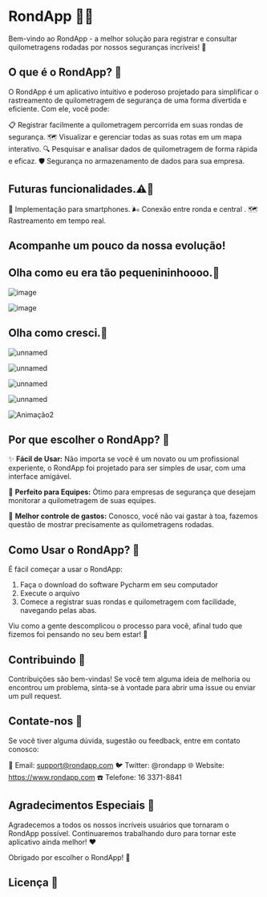 # RondApp 🚗💨

Bem-vindo ao RondApp - a melhor solução para registrar e consultar quilometragens rodadas por nossos seguranças incríveis! 🌟

## O que é o RondApp? 📱

O RondApp é um aplicativo intuitivo e poderoso projetado para simplificar o rastreamento de quilometragem de segurança de uma forma divertida e eficiente. Com ele, você pode:

📋 Registrar facilmente a quilometragem percorrida em suas rondas de segurança.
🗺️ Visualizar e gerenciar todas as suas rotas em um mapa interativo.
🔍 Pesquisar e analisar dados de quilometragem de forma rápida e eficaz.
🛡️ Segurança no armazenamento de dados para sua empresa.


## Futuras funcionalidades.⚠️👷

📱 Implementação para smartphones.
🌬️ Conexão entre ronda e central .
🗺️ Rastreamento em tempo real.

## Acompanhe um pouco da nossa evolução!

## Olha como eu era tão pequenininhoooo.👶


![image](https://github.com/Reame82/RondApp/assets/142109092/f24e06aa-aa18-4a48-8dc1-a9aa801efbb1)



![image](https://github.com/Reame82/RondApp/assets/142109092/d733a723-3467-4803-a6e4-21115c7b9c05)


## Olha como cresci.💪

![unnamed](https://github.com/Reame82/RondApp/assets/142109092/f7bdcf94-9fd3-489b-aadf-e327198d0321)


![unnamed](https://github.com/Reame82/RondApp/assets/142109092/607f78f4-3f4a-43bf-b0cb-35bec6856992)


![unnamed](https://github.com/Reame82/RondApp/assets/142109092/4691940a-1c85-40dd-83ff-3ce40b7f788c)


![unnamed](https://github.com/Reame82/RondApp/assets/142109092/37c273d7-8c18-4e14-8bd0-19a64a384eaf)


![Animação2](https://github.com/Reame82/RondApp/assets/142109092/9cebe9fa-7e53-49bc-a325-0eeef7d7f68b)




## Por que escolher o RondApp? 🤔

✨ **Fácil de Usar:** Não importa se você é um novato ou um profissional experiente, o RondApp foi projetado para ser simples de usar, com uma interface amigável.

💼 **Perfeito para Equipes:** Ótimo para empresas de segurança que desejam monitorar a quilometragem de suas equipes.

💸 **Melhor controle de gastos:** Conosco, você não vai gastar à toa, fazemos questão de mostrar precisamente as quilometragens rodadas.

## Como Usar o RondApp? 🚀

É fácil começar a usar o RondApp:

1. Faça o download do software Pycharm em seu computador
2. Execute o arquivo
3. Comece a registrar suas rondas e quilometragem com facilidade, navegando pelas abas.

Viu como a gente descomplicou o processo para você, afinal tudo que fizemos foi pensando no seu bem estar! 🥰

## Contribuindo 🤝

Contribuições são bem-vindas! Se você tem alguma ideia de melhoria ou encontrou um problema, sinta-se à vontade para abrir uma issue ou enviar um pull request.

## Contate-nos 📧

Se você tiver alguma dúvida, sugestão ou feedback, entre em contato conosco:

📧 Email: support@rondapp.com
🐦 Twitter: @rondapp
🌐 Website: https://www.rondapp.com
☎️ Telefone: 16 3371-8841

## Agradecimentos Especiais 🙌

Agradecemos a todos os nossos incríveis usuários que tornaram o RondApp possível. Continuaremos trabalhando duro para tornar este aplicativo ainda melhor! ❤️

Obrigado por escolher o RondApp! 🚀

## Licença 📝

